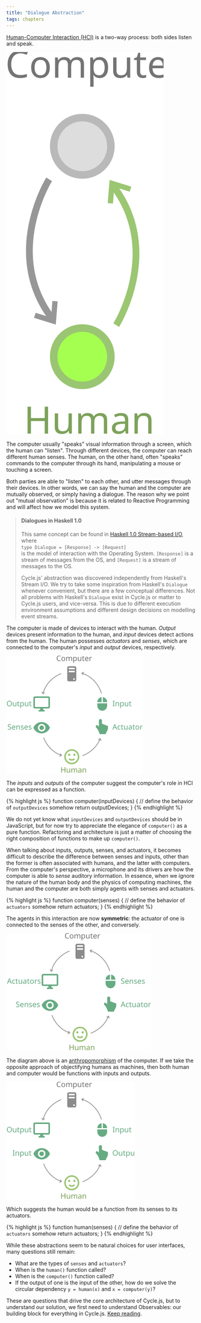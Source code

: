 ```yaml
---
title: "Dialogue Abstraction"
tags: chapters
---
```


[Human-Computer Interaction (HCI)](https://en.wikipedia.org/wiki/Human%E2%80%93computer_interaction) is a two-way process: both sides listen and speak.

![Human-Computer Interaction in the simplest form](/img/simple-human-computer.svg)

The computer usually "speaks" visual information through a screen, which the human can "listen". Through different devices, the computer can reach different human senses. The human, on the other hand, often "speaks" commands to the computer through its hand, manipulating a mouse or touching a screen.

Both parties are able to "listen" to each other, and utter messages through their devices. In other words, we can say the human and the computer are mutually observed, or simply having a dialogue. The reason why we point out "mutual observation" is because it is related to Reactive Programming and will affect how we model this system. 

> #### Dialogues in Haskell 1.0
>
> This same concept can be found in [Haskell 1.0 Stream-based I/O](https://www.haskell.org/definition/haskell-report-1.0.ps.gz), where<br />`type Dialogue = [Response] -> [Request]`<br />is the model of interaction with the Operating System. `[Response]` is a stream of messages from the OS, and `[Request]` is a stream of messages to the OS.
> 
> Cycle.js' abstraction was discovered independently from Haskell's Stream I/O. We try to take some inspiration from Haskell's `Dialogue` whenever convenient, but there are a few conceptual differences. Not all problems with Haskell's `Dialogue` exist in Cycle.js or matter to Cycle.js users, and vice-versa. This is due to different execution environment assumptions and different design decisions on modelling event streams.

The computer is made of devices to interact with the human. *Output* devices present information to the human, and *input* devices detect actions from the human. The human possesses *actuators* and *senses*, which are connected to the computer's *input* and *output* devices, respectively.

![Actuators, senses, input and output](/img/actuators-senses-input-output.svg)

The *inputs* and *outputs* of the computer suggest the computer's role in HCI can be expressed as a function.

{% highlight js %}
function computer(inputDevices) {
    // define the behavior of `outputDevices` somehow
    return outputDevices;
}
{% endhighlight %}

We do not yet know what `inputDevices` and `outputDevices` should be in JavaScript, but for now try to appreciate the elegance of `computer()` as a pure function. Refactoring and architecture is just a matter of choosing the right composition of functions to make up `computer()`.

When talking about inputs, outputs, senses, and actuators, it becomes difficult to describe the difference between senses and inputs, other than the former is often associated with humans, and the latter with computers. From the computer's perspective, a microphone and its drivers are how the computer is able to *sense* auditory information. In essence, when we ignore the nature of the human body and the physics of computing machines, the human and the computer are both simply agents with senses and actuators.

{% highlight js %}
function computer(senses) {
    // define the behavior of `actuators` somehow
    return actuators;
}
{% endhighlight %}

The agents in this interaction are now **symmetric**: the actuator of one is connected to the senses of the other, and conversely.

![Actuators and senses on both agents](/img/actuators-senses.svg)

The diagram above is an [anthropomorphism](https://en.wikipedia.org/wiki/Anthropomorphism) of the computer. If we take the opposite approach of objectifying humans as machines, then both human and computer would be functions with inputs and outputs.

![Human and computer, both with inputs and outputs](/img/hci-inputs-outputs.svg)

Which suggests the human would be a function from its senses to its actuators.

{% highlight js %}
function human(senses) {
    // define the behavior of `actuators` somehow
    return actuators;
}
{% endhighlight %}

While these abstractions seem to be natural choices for user interfaces, many questions still remain:

- What are the types of `senses` and `actuators`?
- When is the `human()` function called?
- When is the `computer()` function called?
- If the output of one is the input of the other, how do we solve the circular dependency `y = human(x)` and `x = computer(y)`?

These are questions that drive the core architecture of Cycle.js, but to understand our solution, we first need to understand Observables: our building block for everything in Cycle.js. [Keep reading](/observables.html).

